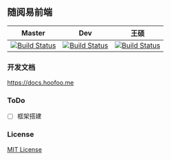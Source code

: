 ## 随阅易前端
| Master| Dev | 王硕 |
|:-------:|:-------:|:-------:|
| [![Build Status](https://travis-ci.org/Hoofoo-WHU/easyreading.svg?branch=master)](https://travis-ci.org/Hoofoo-WHU/easyreading) | [![Build Status](https://travis-ci.org/Hoofoo-WHU/easyreading.svg?branch=dev)](https://travis-ci.org/Hoofoo-WHU/easyreading) | [![Build Status](https://travis-ci.org/Hoofoo-WHU/easyreading.svg?branch=wangshuo)](https://travis-ci.org/Hoofoo-WHU/easyreading) |
### 开发文档
https://docs.hoofoo.me
### ToDo
- [ ] 框架搭建
### License
[MIT License](https://github.com/easyreading-client/easyreading/blob/master/LICENSE)
